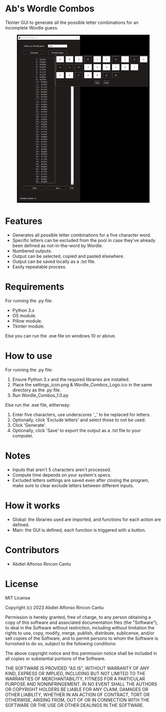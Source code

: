 # Ab's Wordle Combos #
Tkinter GUI to generate all the possible letter combinations for an incomplete Wordle guess.

<div align="center">
  <img src="img1_Wordle_Combos_1.0.png" alt="img1_Wordle_Combos_1.0" width="428" height="540">
</div>

# Features #  
- Generates all possible letter combinations for a five character word.
- Specific letters can be excluded from the pool in case they've already been defined as not-in-the-word by Wordle.
- Numbered outputs.
- Output can be selected, copied and pasted elsewhere.
- Output can be saved locally as a .txt file.
- Easily repeatable process.
  
# Requirements #  
For running the .py file:
- Python 3.x
- OS module.
- Pillow module.
- Tkinter module.
  
Else you can run the .exe file on windows 10 or above.

# How to use #
For running the .py file:  
1. Ensure Python 3.x and the required libraries are installed.
2. Place the settings_icon.png & Wordle_Combos_Logo.ico in the same directory as the .py file.
3. Run Wordle_Combos_1.0.py

Else run the .exe file, eitherway:
1. Enter five characters, use underscores '_' to be replaced for letters.
2. Optionally, click 'Exclude letters' and select those to not be used.
3. Click 'Generate'.
4. Optionally, click 'Save' to export the output as a .txt file to your computer.

# Notes #
- Inputs that aren't 5 characters aren't processed.
- Compute time depends on your system's specs.
- Excluded letters settings are saved even after closing the program, make sure to clear exclude letters between different inputs.

# How it works #
- Global: the libraries used are imported, and functions for each action are defined.
- Main: the GUI is defined, each function is triggered with a button.

# Contributors #
- Abdiel Alfonso Rincon Cantu

# License #
MIT License

Copyright (c) 2023 Abdiel Alfonso Rincon Cantu

Permission is hereby granted, free of charge, to any person obtaining a copy of this software and associated documentation files (the "Software"), to deal in the Software without restriction, including without limitation the rights to use, copy, modify, merge, publish, distribute, sublicense, and/or sell copies of the Software, and to permit persons to whom the Software is furnished to do so, subject to the following conditions:

The above copyright notice and this permission notice shall be included in all copies or substantial portions of the Software.

THE SOFTWARE IS PROVIDED "AS IS", WITHOUT WARRANTY OF ANY KIND, EXPRESS OR IMPLIED, INCLUDING BUT NOT LIMITED TO THE WARRANTIES OF MERCHANTABILITY, FITNESS FOR A PARTICULAR PURPOSE AND NONINFRINGEMENT. IN NO EVENT SHALL THE AUTHORS OR COPYRIGHT HOLDERS BE LIABLE FOR ANY CLAIM, DAMAGES OR OTHER LIABILITY, WHETHER IN AN ACTION OF CONTRACT, TORT OR OTHERWISE, ARISING FROM, OUT OF OR IN CONNECTION WITH THE SOFTWARE OR THE USE OR OTHER DEALINGS IN THE SOFTWARE.


